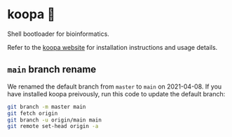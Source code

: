 # koopa 🐢

Shell bootloader for bioinformatics.

Refer to the [koopa website](https://koopa.acidgenomics.com/) for installation instructions and usage details.

## `main` branch rename

We renamed the default branch from `master` to `main` on 2021-04-08.
If you have installed koopa preivously, run this code to update the default branch:

```sh
git branch -m master main
git fetch origin
git branch -u origin/main main
git remote set-head origin -a
```

